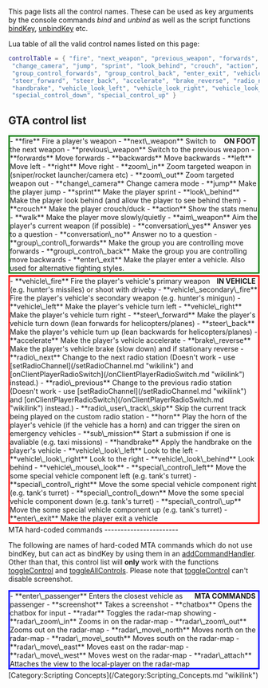 This page lists all the control names. These can be used as key arguments by the console commands *bind* and *unbind* as well as the script functions [bindKey](/bindKey.md "wikilink"), [unbindKey](/unbindKey.md "wikilink") etc.

Lua table of all the valid control names listed on this page:

``` lua
controlTable = { "fire", "next_weapon", "previous_weapon", "forwards", "backwards", "left", "right", "zoom_in", "zoom_out",
 "change_camera", "jump", "sprint", "look_behind", "crouch", "action", "walk", "aim_weapon", "conversation_yes", "conversation_no",
 "group_control_forwards", "group_control_back", "enter_exit", "vehicle_fire", "vehicle_secondary_fire", "vehicle_left", "vehicle_right",
 "steer_forward", "steer_back", "accelerate", "brake_reverse", "radio_next", "radio_previous", "radio_user_track_skip", "horn", "sub_mission",
 "handbrake", "vehicle_look_left", "vehicle_look_right", "vehicle_look_behind", "vehicle_mouse_look", "special_control_left", "special_control_right",
 "special_control_down", "special_control_up" }
```

GTA control list
----------------

<div style="border:3px solid green;margin-bottom:3px;">
<div style="float:right;padding-right:5px;font-weight:bold;">
ON FOOT

</div>
-   **fire** Fire a player's weapon
-   **next\_weapon** Switch to the next weapon
-   **previous\_weapon** Switch to the previous weapon
-   **forwards** Move forwards
-   **backwards** Move backwards
-   **left** Move left
-   **right** Move right
-   **zoom\_in** Zoom targeted weapon in (sniper/rocket launcher/camera etc)
-   **zoom\_out** Zoom targeted weapon out
-   **change\_camera** Change camera mode
-   **jump** Make the player jump
-   **sprint** Make the player sprint
-   **look\_behind** Make the player look behind (and allow the player to see behind them)
-   **crouch** Make the player crouch/duck
-   **action** Show the stats menu
-   **walk** Make the player move slowly/quietly
-   **aim\_weapon** Aim the player's current weapon (if possible)
-   **conversation\_yes** Answer yes to a question
-   **conversation\_no** Answer no to a question
-   **group\_control\_forwards** Make the group you are controlling move forwards
-   **group\_control\_back** Make the group you are controlling move backwards
-   **enter\_exit** Make the player enter a vehicle. Also used for alternative fighting styles.

</div>
<div style="border:3px solid red;margin-bottom:3px;">
<div style="float:right;padding-right:5px;font-weight:bold;">
IN VEHICLE

</div>
-   **vehicle\_fire** Fire the player's vehicle's primary weapon (e.g. hunter's missiles) or shoot with driveby
-   **vehicle\_secondary\_fire** Fire the player's vehicle's secondary weapon (e.g. hunter's minigun)
-   **vehicle\_left** Make the player's vehicle turn left
-   **vehicle\_right** Make the player's vehicle turn right
-   **steer\_forward** Make the player's vehicle turn down (lean forwards for helicopters/planes)
-   **steer\_back** Make the player's vehicle turn up (lean backwards for helicopters/planes)
-   **accelerate** Make the player's vehicle accelerate
-   **brake\_reverse** Make the player's vehicle brake (slow down) and if stationary reverse
-   **radio\_next** Change to the next radio station (Doesn't work - use [setRadioChannel](/setRadioChannel.md "wikilink") and [onClientPlayerRadioSwitch](/onClientPlayerRadioSwitch.md "wikilink") instead.)
-   **radio\_previous** Change to the previous radio station (Doesn't work - use [setRadioChannel](/setRadioChannel.md "wikilink") and [onClientPlayerRadioSwitch](/onClientPlayerRadioSwitch.md "wikilink") instead.)
-   **radio\_user\_track\_skip** Skip the current track being played on the custom radio station
-   **horn** Play the horn of the player's vehicle (if the vehicle has a horn) and can trigger the siren on emergency vehicles
-   **sub\_mission** Start a submission if one is avaliable (e.g. taxi missions)
-   **handbrake** Apply the handbrake on the player's vehicle
-   **vehicle\_look\_left** Look to the left
-   **vehicle\_look\_right** Look to the right
-   **vehicle\_look\_behind** Look behind
-   **vehicle\_mouse\_look**
-   **special\_control\_left** Move the some special vehicle component left (e.g. tank's turret)
-   **special\_control\_right** Move the some special vehicle component right (e.g. tank's turret)
-   **special\_control\_down** Move the some special vehicle component down (e.g. tank's turret)
-   **special\_control\_up** Move the some special vehicle component up (e.g. tank's turret)
-   **enter\_exit** Make the player exit a vehicle

</div>
MTA hard-coded commands
-----------------------

The following are names of hard-coded MTA commands which do not use bindKey, but can act as bindKey by using them in an [addCommandHandler](/addCommandHandler.md "wikilink"). Other than that, this control list will **only** work with the functions [toggleControl](/toggleControl.md "wikilink") and [toggleAllControls](/toggleAllControls.md "wikilink"). Please note that [toggleControl](/toggleControl.md "wikilink") can't disable screenshot.

<div style="border:3px solid blue;margin-bottom:3px;">
<div
style="float:right;padding-right:5px;font-weight:bold;">
MTA COMMANDS

</div>
-   **enter\_passenger** Enters the closest vehicle as passenger
-   **screenshot** Takes a screenshot
-   **chatbox** Opens the chatbox for input
-   **radar** Toggles the radar-map showing
-   **radar\_zoom\_in** Zooms in on the radar-map
-   **radar\_zoom\_out** Zooms out on the radar-map
-   **radar\_move\_north** Moves north on the radar-map
-   **radar\_move\_south** Moves south on the radar-map
-   **radar\_move\_east** Moves east on the radar-map
-   **radar\_move\_west** Moves west on the radar-map
-   **radar\_attach** Attaches the view to the local-player on the radar-map

</div>
[Category:Scripting Concepts](/Category:Scripting_Concepts.md "wikilink")
